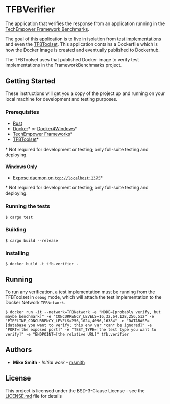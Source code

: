 # TFBVerifier

The application that verifies the response from an application running in the
[TechEmpower Framework Benchmarks](https://github.com/TechEmpower/FrameworkBenchmarks).

The goal of this application is to live in isolation from 
[test implementations](https://github.com/TechEmpower/FrameworkBenchmarks) and 
even the [TFBToolset](https://github.com/TechEmpower/TFBToolset). This 
application contains a Dockerfile which is how the Docker Image is created and 
eventually published to Dockerhub.

The TFBToolset uses that published Docker image to verify test implementations
in the FrameworkBenchmarks project.

## Getting Started

These instructions will get you a copy of the project up and running on your 
local machine for development and testing purposes.

### Prerequisites

* [Rust](https://rustup.rs/)
* [Docker](https://docs.docker.com/engine/install/)* or [Docker4Windows](https://docs.docker.com/docker-for-windows/install/)*
* [TechEmpower Frameworks](https://github.com/TechEmpower/FrameworkBenchmarks)*
* [TFBToolset](https://github.com/TechEmpower/TFBToolset)*

\* Not required for development or testing; only full-suite testing and deploying.

#### Windows Only

* [Expose daemon on `tcp://localhost:2375`](https://docs.docker.com/docker-for-windows/#general)*

\* Not required for development or testing; only full-suite testing and deploying.

### Running the tests

```
$ cargo test
```

### Building

```
$ cargo build --release
```

### Installing

```
$ docker build -t tfb.verifier .
```

## Running

To run any verification, a test implementation must be running from the 
TFBToolset in `debug` mode, which will attach the test implementation to the
Docker Network `TFBNetwork`.

```
$ docker run -it --network=TFBNetwork -e "MODE=[probably verify, but maybe benchmark]" -e "CONCURRENCY_LEVELS=16,32,64,128,256,512" -e "PIPELINE_CONCURRENCY_LEVELS=256,1024,4096,16384" -e "DATABASE=[database you want to verify; this env var *can* be ignored]" -e "PORT=[the exposed port]" -e "TEST_TYPE=[the test type you want to verify]" -e "ENDPOINT=[the relative URL]" tfb.verifier
```

## Authors

* **Mike Smith** - *Initial work* - [msmith](https://github.com/msmith-techempower)

## License

This project is licensed under the BSD-3-Clause License - see the [LICENSE.md](LICENSE.md) file for details
